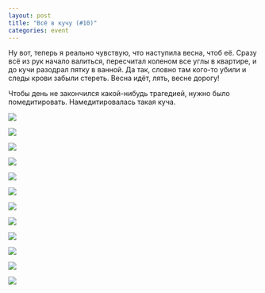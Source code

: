 ```yaml
---
layout: post
title: "Всё в кучу (#10)"
categories: event
---
```

Ну вот, теперь я реально чувствую, что наступила весна, чтоб её. Сразу всё из рук начало валиться, пересчитал коленом все углы в квартире, и до кучи разодрал пятку в ванной. Да так, словно там кого-то убили и следы крови забыли стереть. Весна идёт, лять, весне дорогу!

Чтобы день не закончился какой-нибудь трагедией, нужно было помедитировать. Намедитировалась такая куча.

![](https://pics.livejournal.com/quillcraft/pic/001rzsc6)

![](https://pics.livejournal.com/quillcraft/pic/001s6srk)

![](https://pics.livejournal.com/quillcraft/pic/001s4kgd)

![](https://pics.livejournal.com/quillcraft/pic/001s34gt)

![](https://pics.livejournal.com/quillcraft/pic/001s511d)

![](https://pics.livejournal.com/quillcraft/pic/001s2z02)

![](https://pics.livejournal.com/quillcraft/pic/001s1h7p)

![](https://pics.livejournal.com/quillcraft/pic/001s727a)

![](https://pics.livejournal.com/quillcraft/pic/001rwd17)

![](https://pics.livejournal.com/quillcraft/pic/001rx99y)

![](https://pics.livejournal.com/quillcraft/pic/001s099g)

![](https://pics.livejournal.com/quillcraft/pic/001ry1q3)